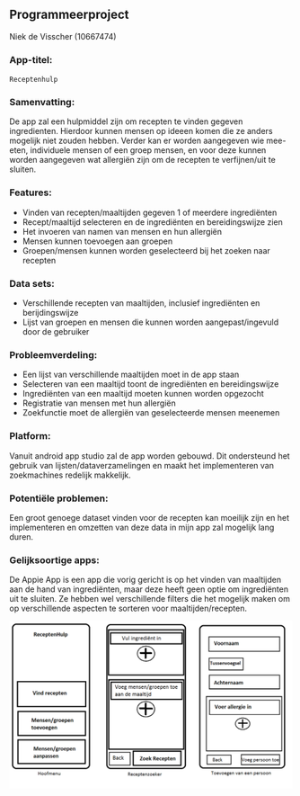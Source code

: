 ## Programmeerproject
Niek de Visscher (10667474)

### App-titel:  
	Receptenhulp
	
### Samenvatting: ###
De app zal een hulpmiddel zijn om recepten te vinden gegeven ingredienten. Hierdoor kunnen mensen op ideeen komen die ze anders mogelijk niet zouden hebben. Verder kan er worden aangegeven wie mee-eten, individuele mensen of een groep mensen, en voor deze kunnen worden aangegeven wat allergiën zijn om de recepten te verfijnen/uit te sluiten.

### Features: ###
* Vinden van recepten/maaltijden gegeven 1 of meerdere ingrediënten
* Recept/maaltijd selecteren en de ingrediënten en bereidingswijze zien
* Het invoeren van namen van mensen en hun allergiën
* Mensen kunnen toevoegen aan groepen
* Groepen/mensen kunnen worden geselecteerd bij het zoeken naar recepten

### Data sets: ###
* Verschillende recepten van maaltijden, inclusief ingrediënten en berijdingswijze
* Lijst van groepen en mensen die kunnen worden aangepast/ingevuld door de gebruiker

### Probleemverdeling: ###
* Een lijst van verschillende maaltijden moet in de app staan
* Selecteren van een maaltijd toont de ingrediënten en bereidingswijze
* Ingrediënten van een maaltijd moeten kunnen worden opgezocht
* Registratie van mensen met hun allergiën
* Zoekfunctie moet de allergiën van geselecteerde mensen meenemen 

### Platform: ###
Vanuit android app studio zal de app worden gebouwd. Dit ondersteund het gebruik van lijsten/dataverzamelingen en maakt het implementeren van zoekmachines redelijk makkelijk.

### Potentiële problemen: ###
Een groot genoege dataset vinden voor de recepten kan moeilijk zijn en het implementeren en omzetten van deze data in mijn app zal mogelijk lang duren. 

### Gelijksoortige apps: ###
De Appie App is een app die vorig gericht is op het vinden van maaltijden aan de hand van ingrediënten, maar deze heeft geen optie om ingrediënten uit te sluiten. Ze hebben wel verschillende filters die het mogelijk maken om op verschillende aspecten te sorteren voor maaltijden/recepten.

![alt text](https://github.com/ndevisscher/Programmeerproject/blob/master/doc/schets.png "1")
